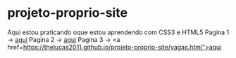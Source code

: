 # projeto-proprio-site
 Aqui estou praticando oque estou aprendendo com CSS3 e HTML5
Pagina 1 -> <a href="https://thelucas2011.github.io/projeto-proprio-site/projeto_site.html">aqui</a>
Pagina 2 -> <a href="https://thelucas2011.github.io/projeto-proprio-site/pagina2.html">aqui</a>
Pagina 3 -> <a href=https://thelucas2011.github.io/projeto-proprio-site/vagas.html">aqui</a>
